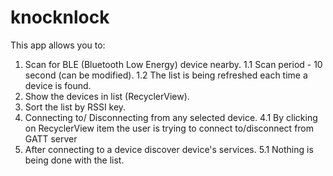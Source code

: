# knocknlock

This app allows you to:
1. Scan for BLE (Bluetooth Low Energy) device nearby.
    1.1 Scan period - 10 second (can be modified).
    1.2 The list is being refreshed each time a device is found.
2. Show the devices in list (RecyclerView).
3. Sort the list by RSSI key.
4. Connecting to/ Disconnecting from any selected device.
    4.1 By clicking on RecyclerView item the user is trying to connect to/disconnect from GATT server
5. After connecting to a device discover device's services.
    5.1 Nothing is being done with the list.